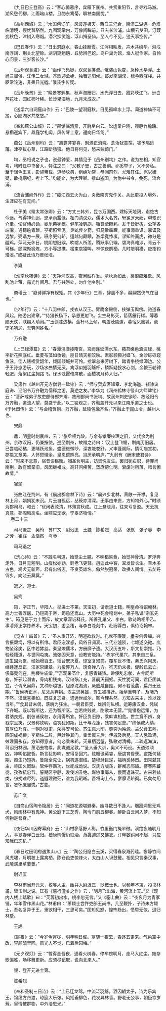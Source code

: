 <!-- { "loadSidebar": true } -->
　　《九日巴丘登高》云：“客心惊暮序，宾雁下襄州。共赏重阳节，言寻戏马游。湖风愁代柳，江雨暗山楼。且酌东篱菊，聊袪南国忧。”

　　《岳州西城》云：“水国何辽旷，风波遂极天。西江三汜合，南浦二湖连。危堞临清境，烦忧暂豁然。九围观掌内，万像阅眸前。日去长沙浦，山横云梦田。汀葭变秋色，津树入寒烟。潜穴探灵诡，浮山揖圣仙。至人今不见，迹灭事空传。”

　　《巴丘春作》云：“日出洞庭水，春山挂断霞。江涔相映发，卉木共纷华。湘戍南浮阔，荆关北望赊。湖阴窥魍魉，丘势辨巴蛇。岛户巢为馆，渔人艇作家。自怜心问景，三岁客长沙。”

　　《岳州观竞渡》云：“画作飞凫艇，双双竞拂流。俄装山色变，急棹水华浮。土尚三闾俗，江传二女游。齐歌迎孟姥，独舞送阳侯。鼓发南湖汊，标争西驿楼。并驱常诧速，非畏日光遒。”俄装字传疑。

　　《岳州晚景》云：“晚景寒鸦集，秋声海雁归。水光浮日去，霞彩映江飞。洲白芦花吐，园红柿叶稀。长沙卑湿地，九月未成衣。”

　　《送梁六自洞庭山作》云：“巴陵一望洞庭秋，目见孤峰水上浮。闻道神仙不可接，心随湖水共悠悠。”

　　《奉和燕公山城》云：“郡馆临清赏，开扃坐白云。讼虚棠户晓，观静竹檐曛。悬榻迎宾下，趋庭学礼闻。风传琴上意，遥向日华纷。”

　　燕公《岳州别均》云：“离筵非宴喜，别酒正消魂。念汝犹童孺，嗟予隔远藩。津亭拔心草，江路断肠猿。他日将何见，愁来独倚门。”

　　均，丞相说之子也，说最钟爱，其情见于《岳州别均》之作。说为左相，知官考，均时任中书舍人，特注之曰：“父教子忠，古之善训。祁奚举子，义不务私。至于润色王言，彰施帝载，道参坟典，例绝功常，恭闻前烈，尤难其任。岂以嫌疑，敢挠纲纪，考上下。”均能文，为大理卿。禄山盗国，为伪中书令，免死，流合浦。

　　《流合浦岭外作》云：“瘴江西去火为山，炎徼南穷鬼作关。从此更投人境外，生涯应在有无间。”

　　杜子美《赠太常张卿》云：“方丈三韩外，昆仑万国西。建标天地阔，诣绝古今迷。气得神仙迥，恩承雨露低。相门清议众，儒术大名齐。轩冕罗天阙，琳琅识介圭。伶官诗必诵，夔乐典犹稽。健笔凌鹦鹉，铦锋莹鸊鹈。友于皆挺拔，公望各端倪。通籍逾青琐，亨衢照紫泥。灵虬传夕箭，归马散霜蹄。能事闻重译，嘉谟及远黎。弼谐方一展，班序更何跻。适越何颠踬，游梁竟惨凄。谬知终画虎，微分是醯鸡。萍泛无休日，桃阴想旧蹊。吹嘘人所羡，腾跃事仍暌。碧海真难涉，青云不可梯。顾深惭锻炼，方小辱提携。槛束哀猿叫，林惊夜鹊栖。几时陪羽猎，应指钓璜溪。”或疑此诗乃赠张垍。

　　李嶷

　　《淮南秋夜诗》云：“天净河汉高，夜闲砧杵发。清秋急如此，离恨应难歇。风乱池上萤，露光竹间月。君与共游处，勿作他乡别。”

　　商璠云：“嶷诗鲜净有规矩。其《少年行》三章，辞虽不多，翩翩然侠气在目也。”

　　《少年行》云：“十八羽林郎，戎衣从汉王。臂鹰金殿侧，挟弹玉舆傍。驰道春风起，陪游出建章。”“侍猎长杨下，承恩更射飞。尘生马影灭，箭落雁行稀。薄暮随天仗，联翩入琐闱。”“玉剑膝边横，金杯马上倾。朝游茂陵道，暮宿凤凰城。豪吏多猜忌，无劳问姓名。”

　　万齐融

　　《上巳绿潭篇》云：“春潭滉漾接隋宫，宫阙连延潭水东。蘋苔嫩色涵波绿，桃李新花照底红。垂菱布藻如妆镜，丽日晴天相皎映。素影颢颢对蝶飞，金沙砾砾窥鱼泳。佳人祓褉赏韶年，倾国倾城并可怜。拾翠总来芳树下，踏青争绕绿潭边。公子王孙恣游玩，沙场水曲情无厌。禽浮似挹羽觞杯，鳞跃疑投水心剑。金鞭玉勒骋轻肥，落絮红尘拥路飞。绿水残霞催席散，画楼初月待人归。”

　　梁肃作《越州开元寺僧昙一碑铭》云：“师与贺宾客知章、李北海邕、禇谏议庭诲、泾阳令万齐融为儒释之游，莫逆之友。”李华为《润州鹤林寺径山大师碑铭》云：“菩萨戒弟子故吏部侍郎齐澣、故刑部尚书张均、故润州刺史徐峤、故泾阳令万齐融，道流人望，莫盛于此。”以二铭观之，齐融盖开元以来江南乐道之士也。《于休烈传》云：“与会稽贺朝、万齐融，延陵包融齐名。”齐融止于昆山令，越州人也。

　　宋鼎

　　鼎，明皇时刺襄州，云：“张丞相九龄。与余有孝廉校理之旧，又代余为荆州。余改汉阳，仍兼按使，巡至荆州，故赠之诗曰：‘汉上登飞幰，荆南历旧居。已尝临砌橘，更睹跃池鱼。盛德继微眇，深衷能卷舒。义申蓬阁际，情切庙堂初。郡挹文章美，人怀爕理余。皇恩傥照亮，岂厌承明庐。’”九龄有《酬宋使君诗》云：“时来不息意，宿昔谬枢衡。翊圣负明主，妨贤愧友生。罢归犹右职，待罪尚南荆。政有留棠旧，风因继祖成。高轩问疾苦，蒸庶荷仁明。衰废时所薄，祗言僚故情。”

　　崔颂

　　张曲江在荆州，有《晨出郡舍林下诗》云：“晨兴步北林，萧散一开襟。复见林上月，娟娟犹未沉。片云自孤远，丛筱亦清深。无事由来贵，方知物外心。”时颂为郡司马，和云：“优闲表政清，林薄赏秋成。江上悬晓月，往来亏复盈。天云抗真意，郡阁晦高名。坐啸应无欲，宁辜济物情。”  
　 
卷二十三

　　司马退之　吴筠　苏广文　尉迟匡　王諲　陈希烈　高适　张彪　张子容　李之芳　崔彧　孟浩然　岑参

　　司马退之

　　《洗心诗》云：“不践名利道，始觉尘土腥。不味稻粱食，始觉神骨清。罗浮奔走外，日月无短明。山瘦松亦劲，鹤老飞更轻。逍遥此中客，翠发皆长生。草木多古色，鸡犬无新声。君有出俗志，不贪英雄名。傲然脱冠带，改换人间情。去矣丹霄步，向晓云冥冥。”

　　退之，道士。

　　吴筠

　　筠，字正节，华阳人。举进士不第。天宝初，请隶道士籍，明皇命待诏翰林。高力士善浮屠，乃短筠于帝，筠恳还嵩山。大历中死会稽剡中，弟子私谥“宗玄先生”。筠见恶于力士而斥，故文章深诋释氏。所善孔巢父、李白，歌诗略相甲乙。事潘师正学炼养术。天宝初，游会稽，与李白隐剡中。赴阙荐白，俱待诏翰林。

　　《览古十四首》云：“圣人重开济，明道欲救时。孔席不暇暖，墨突何尝缁。兴言振颓纲，将以有所维。君臣恣淫惑，风俗日凋衰。三代业遽陨，七雄遂交驰。庶物坠涂炭，区中若棼丝。秦皇燎儒术，方册靡孑遗。大汉历五叶，斯文复崇推。乃验经籍道，与世同屯夷。弛张固天意，设教安能持。”“栋宇代巢穴，其来自三皇。迹生固为累，经始增百王。瑶台既灭夏，琼室复殒商。覆车世不悟，秦氏兴阿房。继踵迷反正，汉家崇建章。力役弊万人，瑰奇殚八方。狥志仍未极，促龄已云亡。侈靡竟何在，荆榛生庙堂。”“吾观采苓什，复感青蝇诗。谗佞乱忠孝，古今同所悲。奸邪起谮害，骨肉相残夷。汉储殒江充，晋嗣灭骊姬。天性犹可间，君臣固其宜。子胥烹吴鼎，文种断越铍。屈原沈湘流，厥戚咸自贻。何不若范蠡，扁舟无还期。”“鲁侯祈正术，尼父从弃捐。汉主思英雄，贾生被排迁。始皇重韩子，及睹乃不然。汉武喜相如，既征复忘贤。遗远世咸尔，贱今理共然。方知古来主，难以效当年。”“食其昔未偶，落魄为狂生。一朝君臣契，雄辨何纵横。运筹康汉业，凭轼下齐城。既以智所达，还为智所烹。岂若终贱贫，酣歌本无营。”“晁错抱远策，为君纳良规。削彼诸侯权，永用得所宜。奸臣负旧隙，乘衅谋相危。世主竟不辨，身戮宗且夷。汉景称钦明，滥罚犹如斯。比干与龙逢，残害何足悲。”“绛侯成大绩，赏厚位乃尊。一朝对狱吏，荣辱安可论。苏生佩六印，奕奕为殃源。主父食五鼎，昭昭成祸根。李斯佐二辟，巨衅钟其门。霍孟翼三后，伊戚及后昆。天人忌盈满，兹理固永存。方知得意者，何必乘朱轮。灭景栖远壑，弦歌对清樽。二疏返海滨，蒋诩归林园。萧洒去物累，此谋诚足敦。”“圣人垂大训，奥义不苟设。天道殃顽凶，神明佑懿哲。斯言犹影响，安得复回穴。鮌瞍诞英睿，唐虞育昏孽。盗跖何延期，颜生乃短折。鲁隐全克让，祸机遂潜结。楚穆肆巨逆，福柄奚赫烈。田常弑其主，祚国久罔缺。管仲存霸功，世祀成诡说。汉氏方版荡，群阉恣邪谲。謇謇陈蕃徒，孜孜抗忠节。誓期区宇静，爰使凶丑绝。谋协事靡从，俄而返诛灭。古来若兹类，纷扰难尽列。道遐理微茫，谁为我昭晰。吾将询上帝，寥廓讵跻彻。已矣勿用言，忘怀庶自悦。”古意。

　　苏广文

　　《自商山宿陶令隐居》云：“闻道花源堪避秦，幽寻数日不逢人。烟霞洞里无鸡犬，风雨林中有鬼神。黄公庭下三芝秀，陶令门前五柳春。醉卧白云闲入梦，不知何物是吾身。”

　　《夜归华川因寄幕府》云：“山村寥落野人稀，竹里衡门掩翠微。溪路夜随明月入，亭皋春伴白云归。嵇康懒慢仍耽酒，范蠡逋逃又拂衣。汀畔数鸥闲不起，只应知我已忘机。”

　　《春日过田明府遇焦山人》云：“陶公归隐白云溪，买得春泉溉药畦。夜静竹间风虎啸，月明枝上露禽栖。陈仓邑吏惊烽火，太白山人讶鼓鼙。相见只言秦汉事，武陵溪里草萋萋。”

　　尉迟匡

　　李林甫当开元末，权等人主，幽并人尉迟匡，耿概士也，以频年不第，投书林甫，皆击刺之说。匡有《暮行潼关之作》云：“明月飞出海，黄河流上天。”又《观内人楼上踏歌》曰：“芙蓉初出水，桃李忽无言。”又《塞上曲》云：“夜夜月为青冢镜，年年雪作黑山花。”林甫曰：“萧颖士尝忤吏部王尚书，几至鞭扑，子诗未方颖士，吾名复异于王，重欲相干，三思可矣。”匡知见怒，惶怖趋出，恓屑无依，退归林墅。

　　王諲

　　《除夜》云：“今岁今宵尽，明年明日催。寒随一夜去，春逐五更来。气色空中改，容颜暗里回。风光人不觉，已着后园梅。”

　　《元夕观灯》云：“暂得金吾夜，通看火树春。停车傍明月，走马入红尘。妓杂歌偏胜，场移舞更新。应须尽记取，说向北来人。”

　　諲，登开元进士第。

　　陈希烈

　　《奉和圣制三日诗》云：“上巳迂龙驾，中流泛羽觞。酒因朝太子，诗为乐宾王。锦缆方舟渡，琼筵大乐张。风摇垂柳色，花发异林香。野老无公事，朝臣饮岁芳。皇情被群物，中外洽恩光。”

